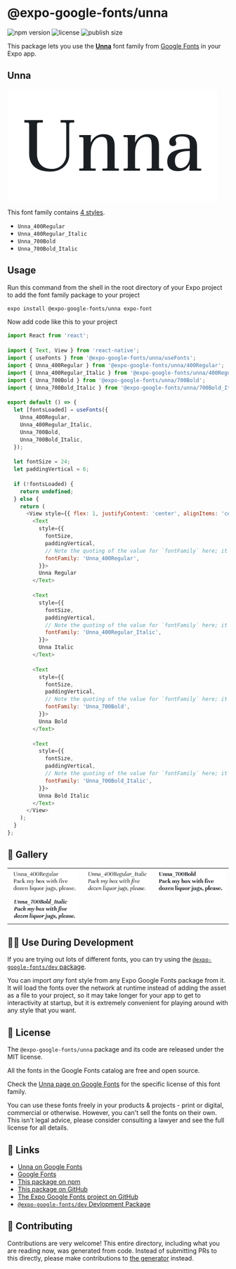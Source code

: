 # @expo-google-fonts/unna

![npm version](https://flat.badgen.net/npm/v/@expo-google-fonts/unna)
![license](https://flat.badgen.net/github/license/expo/google-fonts)
![publish size](https://flat.badgen.net/packagephobia/install/@expo-google-fonts/unna)

This package lets you use the [**Unna**](https://fonts.google.com/specimen/Unna) font family from [Google Fonts](https://fonts.google.com/) in your Expo app.

## Unna

![Unna](./font-family.png)

This font family contains [4 styles](#-gallery).

- `Unna_400Regular`
- `Unna_400Regular_Italic`
- `Unna_700Bold`
- `Unna_700Bold_Italic`

## Usage

Run this command from the shell in the root directory of your Expo project to add the font family package to your project
```sh
expo install @expo-google-fonts/unna expo-font
```

Now add code like this to your project
```js
import React from 'react';

import { Text, View } from 'react-native';
import { useFonts } from '@expo-google-fonts/unna/useFonts';
import { Unna_400Regular } from '@expo-google-fonts/unna/400Regular';
import { Unna_400Regular_Italic } from '@expo-google-fonts/unna/400Regular_Italic';
import { Unna_700Bold } from '@expo-google-fonts/unna/700Bold';
import { Unna_700Bold_Italic } from '@expo-google-fonts/unna/700Bold_Italic';

export default () => {
  let [fontsLoaded] = useFonts({
    Unna_400Regular,
    Unna_400Regular_Italic,
    Unna_700Bold,
    Unna_700Bold_Italic,
  });

  let fontSize = 24;
  let paddingVertical = 6;

  if (!fontsLoaded) {
    return undefined;
  } else {
    return (
      <View style={{ flex: 1, justifyContent: 'center', alignItems: 'center' }}>
        <Text
          style={{
            fontSize,
            paddingVertical,
            // Note the quoting of the value for `fontFamily` here; it expects a string!
            fontFamily: 'Unna_400Regular',
          }}>
          Unna Regular
        </Text>

        <Text
          style={{
            fontSize,
            paddingVertical,
            // Note the quoting of the value for `fontFamily` here; it expects a string!
            fontFamily: 'Unna_400Regular_Italic',
          }}>
          Unna Italic
        </Text>

        <Text
          style={{
            fontSize,
            paddingVertical,
            // Note the quoting of the value for `fontFamily` here; it expects a string!
            fontFamily: 'Unna_700Bold',
          }}>
          Unna Bold
        </Text>

        <Text
          style={{
            fontSize,
            paddingVertical,
            // Note the quoting of the value for `fontFamily` here; it expects a string!
            fontFamily: 'Unna_700Bold_Italic',
          }}>
          Unna Bold Italic
        </Text>
      </View>
    );
  }
};

```

## 🔡 Gallery


||||
|-|-|-|
|![Unna_400Regular](.//400Regular/Unna_400Regular.ttf.png)|![Unna_400Regular_Italic](.//400Regular_Italic/Unna_400Regular_Italic.ttf.png)|![Unna_700Bold](.//700Bold/Unna_700Bold.ttf.png)||
|![Unna_700Bold_Italic](.//700Bold_Italic/Unna_700Bold_Italic.ttf.png)||||


## 👩‍💻 Use During Development

If you are trying out lots of different fonts, you can try using the [`@expo-google-fonts/dev` package](https://github.com/expo/google-fonts/tree/master/font-packages/dev#readme).

You can import *any* font style from any Expo Google Fonts package from it. It will load the fonts
over the network at runtime instead of adding the asset as a file to your project, so it may take longer
for your app to get to interactivity at startup, but it is extremely convenient
for playing around with any style that you want.

## 📖 License

The `@expo-google-fonts/unna` package and its code are released under the MIT license.

All the fonts in the Google Fonts catalog are free and open source.

Check the [Unna page on Google Fonts](https://fonts.google.com/specimen/Unna) for the specific license of this font family.

You can use these fonts freely in your products & projects - print or digital, commercial or otherwise. However, you can't sell the fonts on their own. This isn't legal advice, please consider consulting a lawyer and see the full license for all details.

## 🔗 Links

- [Unna on Google Fonts](https://fonts.google.com/specimen/Unna)
- [Google Fonts](https://fonts.google.com/)
- [This package on npm](https://www.npmjs.com/package/@expo-google-fonts/unna)
- [This package on GitHub](https://github.com/expo/google-fonts/tree/master/font-packages/unna)
- [The Expo Google Fonts project on GitHub](https://github.com/expo/google-fonts)
- [`@expo-google-fonts/dev` Devlopment Package](https://github.com/expo/google-fonts/tree/master/font-packages/dev)

## 🤝 Contributing

Contributions are very welcome! This entire directory, including what you are reading now, was generated from code. Instead of submitting PRs to this directly, please make contributions to [the generator](https://github.com/expo/google-fonts/tree/master/packages/generator) instead.
